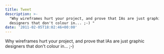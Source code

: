```yaml
---
title: Tweet
description: >-
  "Why wireframes hurt your project, and prove that IAs are just graphic
  designers that don't colour in... ;-) "
date: '2011-02-05T18:02:46+00:00'
---
```

Why wireframes hurt your project, and prove that IAs are just graphic designers that don't colour in... ;-) 
